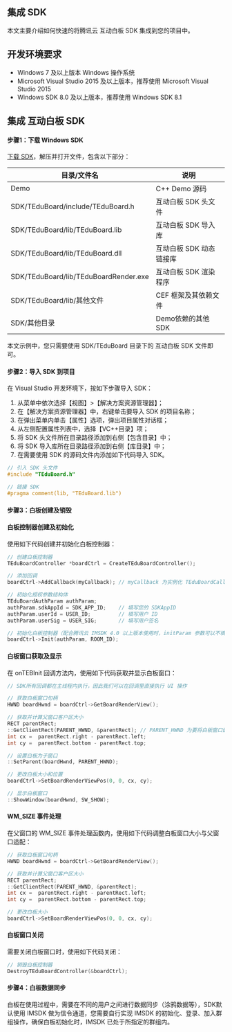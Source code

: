 ## 集成 SDK

本文主要介绍如何快速的将腾讯云 互动白板 SDK 集成到您的项目中。

## 开发环境要求

- Windows 7 及以上版本 Windows 操作系统
- Microsoft Visual Studio 2015 及以上版本，推荐使用 Microsoft Visual Studio 2015
- Windows SDK 8.0 及以上版本，推荐使用 Windows SDK 8.1

## 集成 互动白板 SDK

#### 步骤1：下载  Windows SDK

[下载 SDK](https://tic-res-1259648581.file.myqcloud.com/demo/Windows.zip)，解压并打开文件，包含以下部分：

|              目录/文件名              |           说明          |
|---------------------------------------|-------------------------|
| Demo                                  | C++ Demo 源码           |
| SDK/TEduBoard/include/TEduBoard.h     | 互动白板 SDK 头文件     |
| SDK/TEduBoard/lib/TEduBoard.lib       | 互动白板 SDK 导入库     |
| SDK/TEduBoard/lib/TEduBoard.dll       | 互动白板 SDK 动态链接库 |
| SDK/TEduBoard/lib/TEduBoardRender.exe | 互动白板 SDK 渲染程序   |
| SDK/TEduBoard/lib/其他文件            | CEF 框架及其依赖文件    |
| SDK/其他目录                          | Demo依赖的其他SDK       |

本文示例中，您只需要使用 SDK/TEduBoard 目录下的 互动白板 SDK 文件即可。


#### 步骤2：导入 SDK 到项目

在 Visual Studio 开发环境下，按如下步骤导入 SDK：

1. 从菜单中依次选择【视图】>【解决方案资源管理器】；
2. 在【解决方案资源管理器】中，右键单击要导入 SDK 的项目名称；
3. 在弹出菜单内单击【属性】选项，弹出项目属性对话框；
4. 从左侧配置属性列表中，选择【VC++目录】项；
5. 将 SDK 头文件所在目录路径添加到右侧【包含目录】中；
6. 将 SDK 导入库所在目录路径添加到右侧【库目录】中；
7. 在需要使用 SDK 的源码文件内添加如下代码导入 SDK。

```cpp
// 引入 SDK 头文件
#include "TEduBoard.h"

// 链接 SDK
#pragma comment(lib, "TEduBoard.lib")
```


#### 步骤3：白板创建及销毁

#### 白板控制器创建及初始化

使用如下代码创建并初始化白板控制器：
```cpp
// 创建白板控制器
TEduBoardController *boardCtrl = CreateTEduBoardController();

// 添加回调
boardCtrl->AddCallback(myCallback); // myCallback 为实例化 TEduBoardCallback 接口的回调接收器

// 初始化授权参数结构体
TEduBoardAuthParam authParam;
authParam.sdkAppId = SDK_APP_ID;    // 填写您的 SDKAppID
authParam.userId = USER_ID;         // 填写用户 ID
authParam.userSig = USER_SIG;       // 填写用户签名

// 初始化白板控制器（配合腾讯云 IMSDK 4.0 以上版本使用时，initParam 参数可以不填）
boardCtrl->Init(authParam, ROOM_ID);
```

#### 白板窗口获取及显示

在 onTEBInit 回调方法内，使用如下代码获取并显示白板窗口：
```cpp
// SDK所有回调都在主线程内执行，因此我们可以在回调里直接执行 UI 操作

// 获取白板窗口句柄
HWND boardHwnd = boardCtrl->GetBoardRenderView();

// 获取并计算父窗口客户区大小
RECT parentRect;
::GetClientRect(PARENT_HWND, &parentRect); // PARENT_HWND 为要将白板窗口嵌入其中显示的容器窗口句柄
int cx =  parentRect.right - parentRect.left;
int cy =  parentRect.bottom - parentRect.top;

// 设置白板为子窗口
::SetParent(boardHwnd, PARENT_HWND);

// 更改白板大小和位置
boardCtrl->SetBoardRenderViewPos(0, 0, cx, cy);

// 显示白板窗口
::ShowWindow(boardHwnd, SW_SHOW);
```

####  WM_SIZE 事件处理

在父窗口的 WM_SIZE 事件处理函数内，使用如下代码调整白板窗口大小与父窗口适配：
```cpp
// 获取白板窗口句柄
HWND boardHwnd = boardCtrl->GetBoardRenderView();

// 获取并计算父窗口客户区大小
RECT parentRect;
::GetClientRect(PARENT_HWND, &parentRect);
int cx =  parentRect.right - parentRect.left;
int cy =  parentRect.bottom - parentRect.top;

// 更改白板大小
boardCtrl->SetBoardRenderViewPos(0, 0, cx, cy);
```

#### 白板窗口关闭

需要关闭白板窗口时，使用如下代码关闭：
```cpp
// 销毁白板控制器
DestroyTEduBoardController(&boardCtrl);
```


#### 步骤4：白板数据同步

白板在使用过程中，需要在不同的用户之间进行数据同步（涂鸦数据等），SDK默认使用 IMSDK 做为信令通道，您需要自行实现 IMSDK 的初始化、登录、加入群组操作，确保白板初始化时，IMSDK 已处于所指定的群组内。

